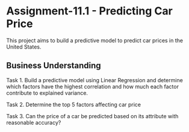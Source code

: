 # Assignment-11.1 - Predicting Car Price

This project aims to build a predictive model to predict car prices in the United States. 

## Business Understanding
Task 1.  Build a predictive model using Linear Regression and determine which factors have the highest correlation and how much each factor contribute to explained variance.

Task 2. Determine the top 5 factors affecting car price

Task 3. Can the price of a car be predicted based on its attribute with reasonable accuracy?

